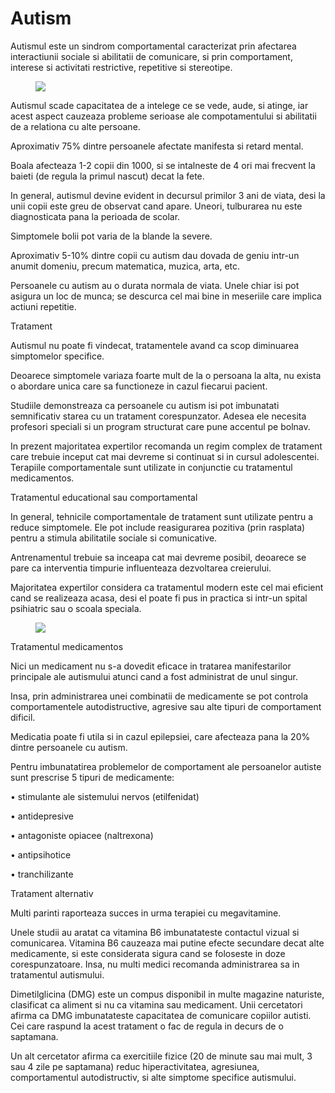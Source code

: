 
# Autism
Autismul este un sindrom comportamental caracterizat prin afectarea interactiunii sociale si abilitatii de comunicare, si prin comportament, interese si activitati restrictive, repetitive si stereotipe.
<figure class="left"><img src='http://www.runningforautism.com/wp-content/uploads/2016/03/autism-1.jpg' /></figure>

Autismul scade capacitatea de a intelege ce se vede, aude, si atinge, iar acest aspect cauzeaza probleme serioase ale compotamentului si abilitatii de a relationa cu alte persoane.

Aproximativ 75% dintre persoanele afectate manifesta si retard mental.

Boala afecteaza 1-2 copii din 1000, si se intalneste de 4 ori mai frecvent la baieti (de regula la primul nascut) decat la fete.

In general, autismul devine evident in decursul primilor 3 ani de viata, desi la unii copii este greu de observat cand apare. Uneori, tulburarea nu este diagnosticata pana la perioada de scolar.

Simptomele bolii pot varia de la blande la severe.

Aproximativ 5-10% dintre copii cu autism dau dovada de geniu intr-un anumit domeniu, precum matematica, muzica, arta, etc.

Persoanele cu autism au o durata normala de viata. Unele chiar isi pot asigura un loc de munca; se descurca cel mai bine in meseriile care implica actiuni repetitie.


Tratament

Autismul nu poate fi vindecat, tratamentele avand ca scop diminuarea simptomelor specifice.

Deoarece simptomele variaza foarte mult de la o persoana la alta, nu exista o abordare unica care sa functioneze in cazul fiecarui pacient.

Studiile demonstreaza ca persoanele cu autism isi pot imbunatati semnificativ starea cu un tratament corespunzator. Adesea ele necesita profesori speciali si un program structurat care pune accentul pe bolnav.

In prezent majoritatea expertilor recomanda un regim complex de tratament care trebuie inceput cat mai devreme si continuat si in cursul adolescentei. Terapiile comportamentale sunt utilizate in conjunctie cu tratamentul medicamentos.

Tratamentul educational sau comportamental

In general, tehnicile comportamentale de tratament sunt utilizate pentru a reduce simptomele. Ele pot include reasigurarea pozitiva (prin rasplata) pentru a stimula abilitatile sociale si comunicative.

Antrenamentul trebuie sa inceapa cat mai devreme posibil, deoarece se pare ca interventia timpurie influenteaza dezvoltarea creierului.

Majoritatea expertilor considera ca tratamentul modern este cel mai eficient cand se realizeaza acasa, desi el poate fi pus in practica si intr-un spital psihiatric sau o scoala speciala.
<figure class="left"><img src='http://www.autism-society.org/wp-content/uploads/2015/08/The-Big-Give-For-Autism-Horiz_FullColor.png' /></figure>



Tratamentul medicamentos

Nici un medicament nu s-a dovedit eficace in tratarea manifestarilor principale ale autismului atunci cand a fost administrat de unul singur.

Insa, prin administrarea unei combinatii de medicamente se pot controla comportamentele autodistructive, agresive sau alte tipuri de comportament dificil.

Medicatia poate fi utila si in cazul epilepsiei, care afecteaza pana la 20% dintre persoanele cu autism.

Pentru imbunatatirea problemelor de comportament ale persoanelor autiste sunt prescrise 5 tipuri de medicamente:

•  stimulante ale sistemului nervos (etilfenidat)

•  antidepresive

•  antagoniste opiacee (naltrexona)

•  antipsihotice

•  tranchilizante

Tratament alternativ

Multi parinti raporteaza succes in urma terapiei cu megavitamine.

Unele studii au aratat ca vitamina B6 imbunatateste contactul vizual si comunicarea. Vitamina B6 cauzeaza mai putine efecte secundare decat alte medicamente, si este considerata sigura cand se foloseste in doze corespunzatoare. Insa, nu multi medici recomanda administrarea sa in tratamentul autismului.

Dimetilglicina (DMG) este un compus disponibil in multe magazine naturiste, clasificat ca aliment si nu ca vitamina sau medicament. Unii cercetatori afirma ca DMG imbunatateste capacitatea de comunicare copiilor autisti. Cei care raspund la acest tratament o fac de regula in decurs de o saptamana.

Un alt cercetator afirma ca exercitiile fizice (20 de minute sau mai mult, 3 sau 4 zile pe saptamana) reduc hiperactivitatea, agresiunea, comportamentul autodistructiv, si alte simptome specifice autismului.

  
